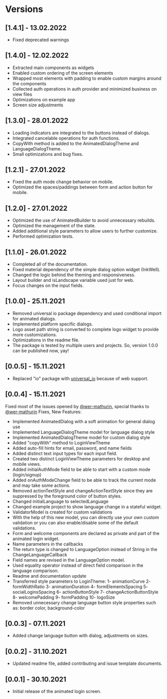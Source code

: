 # Versions

## [1.4.1] - 13.02.2022
* Fixed deprecated warnings

## [1.4.0] - 12.02.2022

* Extracted main components as widgets
* Enabled custom ordering of the screen elements
* Wrapped most elements with padding to enable custom margins around the components
* Collected auth operations in auth provider and minimized business on view files
* Optimizations on example app
* Screen size adjustments

## [1.3.0] - 28.01.2022

* Loading indicators are integrated to the buttons instead of dialogs.
* Integrated cancelable operations for auth functions.
* CopyWith method is added to the AnimatedDialogTheme and LanguageDialogTheme.
* Small optimizations and bug fixes.

## [1.2.1] - 27.01.2022

* Fixed the auth mode change behavior on mobile.
* Optimized the spaces/paddings between form and action button for mobile.

## [1.2.0] - 27.01.2022

* Optimized the use of AnimatedBuilder to avoid unnecessary rebuilds.
* Optimized the management of the state.
* Added additional style parameters to allow users to further customize.
* Performed optimization tests.

## [1.1.0] - 26.01.2022

* Completed all of the documentation.
* Fixed material dependency of the simple dialog option widget (InkWell).
* Changed the logic behind the theming and responsiveness.
* Layout builder and isLandscape variable used just for web.
* Focus changes on the input fields.

## [1.0.0] - 25.11.2021

* Removed universal io package dependency and used conditional import for animated dialogs.
* Implemented platform specific dialogs.
* Logo asset path string is converted to complete logo widget to provide more customizations.
* Optimizations in the readme file.
* The package is tested by multiple users and projects. So, version 1.0.0 can be published now, yay!

## [0.0.5] - 15.11.2021

* Replaced "io" package with [universal_io](https://pub.dev/packages/universal_io/example) because of web support.

## [0.0.4] - 15.11.2021

Fixed most of the issues opened by [@wer-mathurin](https://github.com/wer-mathurin), special thanks to [@wer-mathurin](https://github.com/wer-mathurin)
Fixes, New Features:

* Implemented AnimatedDialog with a soft animation for general dialog use
* Implemented LanguageDialogTheme model for language dialog style
* Implemented AnimatedDialogTheme model for custom dialog style
* Added "copyWith" method to LoginViewTheme
* Added auto-fill hints for email, password, and name fields
* Added distinct text input types for each input field.
* Created two distinct LoginViewTheme parameters for desktop and mobile views.
* Added initialAuthMode field to be able to start with a custom mode (login/signup)
* Added onAuthModeChange field to be able to track the current mode and may take some actions.
* Removed actionTextStyle and changeActionTextStyle since they are suppressed by the foreground color of button styles.
* Changed initialLanguage to selectedLanguage
* Changed example project to show language change in a stateful widget.
* ValidatorModel is created for custom validations
* With the help of this new model, you can directly use your own custom validation or you can also enable/disable some of the default validations.
* Form and welcome components are declared as private and part of the animated login widget.
* Name parameters in the callbacks
* The return type is changed to LanguageOption instead of String in the ChangeLanguageCallback
* Field names are revised in the LanguageOption model.
* Used equality operator instead of direct field comparison in the language comparison.
* Readme and documentation update
* Transferred style parameters to LoginTheme:
1- animationCurve
2- formWidthRatio
3- animationDuration
4- formElementsSpacing
5- socialLoginsSpacing
6- actionButtonStyle
7- changeActionButtonStyle
8- welcomePadding
9- formPadding
10- logoSize
* Removed unnecessary change language button style properties such as: border color, background-color

## [0.0.3] - 07.11.2021

* Added change language button with dialog, adjustments on sizes.

## [0.0.2] - 31.10.2021

* Updated readme file, added contributing and issue template documents.

## [0.0.1] - 30.10.2021

* Initial release of the animated login screen.
